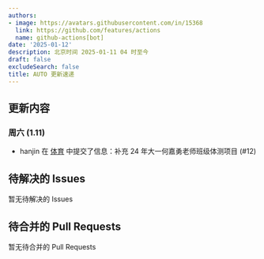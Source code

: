 ```yaml
---
authors:
- image: https://avatars.githubusercontent.com/in/15368
  link: https://github.com/features/actions
  name: github-actions[bot]
date: '2025-01-12'
description: 北京时间 2025-01-11 04 时至今
draft: false
excludeSearch: false
title: AUTO 更新速递
---
```


## 更新内容

### 周六 (1.11)

- hanjin 在 [体育](https://github.com/HITSZ-OpenAuto/PE100X) 中提交了信息：补充 24 年大一何嘉勇老师班级体测项目 (#12)

## 待解决的 Issues

暂无待解决的 Issues

## 待合并的 Pull Requests

暂无待合并的 Pull Requests

